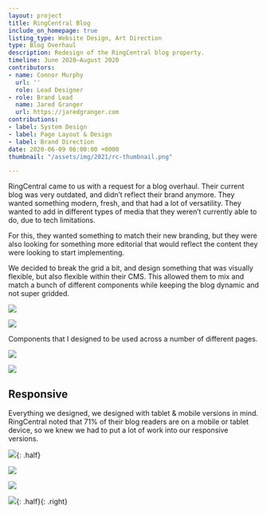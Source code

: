 ```yaml
---
layout: project
title: RingCentral Blog
include_on_homepage: true
listing_type: Website Design, Art Direction
type: Blog Overhaul
description: Redesign of the RingCentral blog property.
timeline: June 2020–August 2020
contributors:
- name: Connor Murphy
  url: ''
  role: Lead Designer
- role: Brand Lead
  name: Jared Granger
  url: https://jaredgranger.com
contributions:
- label: System Design
- label: Page Layout & Design
- label: Brand Direction
date: 2020-06-09 06:00:00 +0000
thumbnail: "/assets/img/2021/rc-thumbnail.png"

---
```

RingCentral came to us with a request for a blog overhaul. Their current blog was very outdated, and didn’t reflect their brand anymore. They wanted something modern, fresh, and that had a lot of versatility. They wanted to add in different types of media that they weren’t currently able to do, due to tech limitations.

For this, they wanted something to match their new branding, but they were also looking for something more editorial that would reflect the content they were looking to start implementing.

We decided to break the grid a bit, and design something that was visually flexible, but also flexible within their CMS. This allowed them to mix and match a bunch of different components while keeping the blog dynamic and not super gridded.

![](/assets/img/2021/2-rc-f.png)

![](/assets/img/2021/1-rc-components.png)

Components that I designed to be used across a number of different pages.

![](/assets/img/2021/3-rc-full.png)

![](/assets/img/2021/4-rc-article.png)

## Responsive

Everything we designed, we designed with tablet & mobile versions in mind. RingCentral noted that 71% of their blog readers are on a mobile or tablet device, so we knew we had to put a lot of work into our responsive versions.

![](/assets/img/2021/5-rc-tablet.png){: .half}

![](/assets/img/2021/6-rc-responsive.png)

![](/assets/img/2021/7-rc-phones.png)

![](/assets/img/2021/8-rc-tablet.png){: .half}{: .right}